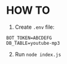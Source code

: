 # HOW TO

1. Create `.env` file:
```
BOT_TOKEN=ABCDEFG
DB_TABLE=youtube-mp3
```

2. Run `node index.js`
